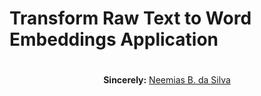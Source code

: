 # Transform Raw Text to Word Embeddings Application



#

<p align="center"><b>Sincerely:</b> <a href="https://github.com/neemiasbsilva">Neemias B. da Silva</a></p>

#